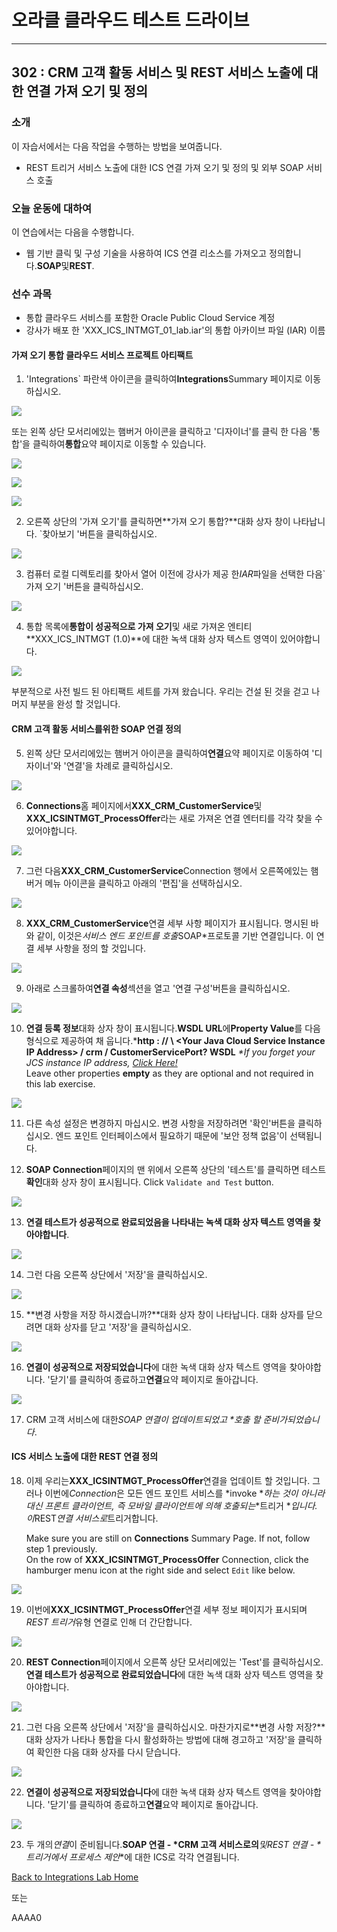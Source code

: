 # 오라클 클라우드 테스트 드라이브 #
-----
## 302 : CRM 고객 활동 서비스 및 REST 서비스 노출에 대한 연결 가져 오기 및 정의 ##


### 소개 ###
이 자습서에서는 다음 작업을 수행하는 방법을 보여줍니다. 
- REST 트리거 서비스 노출에 대한 ICS 연결 가져 오기 및 정의 및 외부 SOAP 서비스 호출 

### 오늘 운동에 대하여 ###
이 연습에서는 다음을 수행합니다. 
- 웹 기반 클릭 및 구성 기술을 사용하여 ICS 연결 리소스를 가져오고 정의합니다.**SOAP**및**REST**. 

### 선수 과목 ###

- 통합 클라우드 서비스를 포함한 Oracle Public Cloud Service 계정 
- 강사가 배포 한 &#39;XXX_ICS_INTMGT_01_lab.iar&#39;의 통합 아카이브 파일 (IAR) 이름 

#### 가져 오기 통합 클라우드 서비스 프로젝트 아티팩트 

1. &#39;Integrations` 파란색 아이콘을 클릭하여**Integrations**Summary 페이지로 이동하십시오. 

![](images/302/01.home_integrate.png)


또는 왼쪽 상단 모서리에있는 햄버거 아이콘을 클릭하고 &#39;디자이너&#39;를 클릭 한 다음 &#39;통합&#39;을 클릭하여**통합**요약 페이지로 이동할 수 있습니다. 

![](images/302/02.home_hamburger.png)


![](images/302/03.home_hamburger_designer.png)


![](images/302/01.home_hamburger_integrate.png)


2. 오른쪽 상단의 &#39;가져 오기&#39;를 클릭하면**가져 오기 통합?**대화 상자 창이 나타납니다. `찾아보기 &#39;버튼을 클릭하십시오. 

![](images/302/02.integration_import.png)


3. 컴퓨터 로컬 디렉토리를 찾아서 열어 이전에 강사가 제공 한*IAR*파일을 선택한 다음`가져 오기 &#39;버튼을 클릭하십시오. 

![](images/302/02.integration_import1.png)


4. 통합 목록에**통합이 성공적으로 가져 오기**및 새로 가져온 엔티티**XXX_ICS_INTMGT (1.0)**에 대한 녹색 대화 상자 텍스트 영역이 있어야합니다. 

![](images/302/02.integration_import2.png)


부분적으로 사전 빌드 된 아티팩트 세트를 가져 왔습니다. 우리는 건설 된 것을 걷고 나머지 부분을 완성 할 것입니다. 

#### CRM 고객 활동 서비스를위한 SOAP 연결 정의 

5. 왼쪽 상단 모서리에있는 햄버거 아이콘을 클릭하여**연결**요약 페이지로 이동하여 &#39;디자이너&#39;와 &#39;연결&#39;을 차례로 클릭하십시오. 

![](images/302/04.home_hamburger_connections.png)


6. **Connections**홈 페이지에서**XXX_CRM_CustomerService**및**XXX_ICSINTMGT_ProcessOffer**라는 새로 가져온 연결 엔터티를 각각 찾을 수 있어야합니다. 

![](images/302/05.connection_import.png)


7. 그런 다음**XXX_CRM_CustomerService**Connection 행에서 오른쪽에있는 햄버거 메뉴 아이콘을 클릭하고 아래의 &#39;편집&#39;을 선택하십시오. 

![](images/302/05.connection_import1.png)


8. **XXX_CRM_CustomerService**연결 세부 사항 페이지가 표시됩니다. 명시된 바와 같이, 이것은*서비스 엔드 포인트를 호출*SOAP*프로토콜 기반 연결입니다. 이 연결 세부 사항을 정의 할 것입니다. 

![](images/302/07.connection_initial.png)


9. 아래로 스크롤하여**연결 속성**섹션을 열고 &#39;연결 구성&#39;버튼을 클릭하십시오. 

![](images/302/05.connection_import2.png)


10. **연결 등록 정보**대화 상자 창이 표시됩니다.**WSDL URL**에**Property Value**를 다음 형식으로 제공하여 채 웁니다.***http : // \ <Your Java Cloud Service Instance IP Address\> / crm / CustomerServicePort? WSDL**
	*\*If you forget your JCS instance IP address, [Click Here!](../../Java%20Apps/java.cloud.md)*  
	Leave other properties **empty** as they are optional and not required in this lab exercise.
	
![](images/302/08.connection_properties.png)


11. 다른 속성 설정은 변경하지 마십시오. 변경 사항을 저장하려면 &#39;확인&#39;버튼을 클릭하십시오. 엔드 포인트 인터페이스에서 필요하기 때문에 &#39;보안 정책 없음&#39;이 선택됩니다. 

12. **SOAP Connection**페이지의 맨 위에서 오른쪽 상단의 &#39;테스트&#39;를 클릭하면 테스트**확인**대화 상자 창이 표시됩니다. 
	Click `Validate and Test` button.


![](images/302/10.connection_test.png)


13. **연결 테스트가 성공적으로 완료되었음을 나타내는 녹색 대화 상자 텍스트 영역을 찾아야합니다**. 

![](images/302/11.connection_testresult.png)


14. 그런 다음 오른쪽 상단에서 &#39;저장&#39;을 클릭하십시오. 

![](images/302/12.connection_save.png)


15. **변경 사항을 저장 하시겠습니까?**대화 상자 창이 나타납니다. 대화 상자를 닫으려면 대화 상자를 닫고 &#39;저장&#39;을 클릭하십시오. 

![](images/302/12.connection_save1.png)


16. **연결이 성공적으로 저장되었습니다**에 대한 녹색 대화 상자 텍스트 영역을 찾아야합니다. &#39;닫기&#39;를 클릭하여 종료하고**연결**요약 페이지로 돌아갑니다. 

![](images/302/13.connection_saveresult.png)


17. CRM 고객 서비스에 대한*SOAP 연결이 업데이트되었고 \*호출 할 준비가되었습니다*. 

#### ICS 서비스 노출에 대한 REST 연결 정의 

18. 이제 우리는**XXX_ICSINTMGT_ProcessOffer**연결을 업데이트 할 것입니다. 그러나 이번에*Connection*은 모든 엔드 포인트 서비스를 \*invoke \**하는 것이 아니라 대신 프론트 클라이언트, 즉 모바일 클라이언트에 의해 호출되는*\*트리거 \**입니다. 이*REST*연결 서비스로*트리거합니다. 
	
	Make sure you are still on **Connections** Summary Page. If not, follow step 1 previously.  
	On the row of **XXX_ICSINTMGT_ProcessOffer** Connection, click the hamburger menu icon at the right side and select `Edit` like below.
	
![](images/302/14.connection_rest.png)


19. 이번에**XXX_ICSINTMGT_ProcessOffer**연결 세부 정보 페이지가 표시되며*REST 트리거*유형 연결로 인해 더 간단합니다. 

![](images/302/16.connection_initial1.png)


20. **REST Connection**페이지에서 오른쪽 상단 모서리에있는 &#39;Test&#39;를 클릭하십시오.**연결 테스트가 성공적으로 완료되었습니다**에 대한 녹색 대화 상자 텍스트 영역을 찾아야합니다. 

![](images/302/18.connection_test1.png)


21. 그런 다음 오른쪽 상단에서 &#39;저장&#39;을 클릭하십시오. 마찬가지로**변경 사항 저장?**대화 상자가 나타나 통합을 다시 활성화하는 방법에 대해 경고하고 &#39;저장&#39;을 클릭하여 확인한 다음 대화 상자를 다시 닫습니다. 

![](images/302/20.connection_save2.png)


22. **연결이 성공적으로 저장되었습니다**에 대한 녹색 대화 상자 텍스트 영역을 찾아야합니다. &#39;닫기&#39;를 클릭하여 종료하고**연결**요약 페이지로 돌아갑니다. 

![](images/302/19.connection_save1.png)


23. 두 개의*연결*이 준비됩니다.**SOAP 연결 - \*CRM 고객 서비스로의***및**REST 연결 - \*트리거**에서 프로세스 제안**에 대한 ICS로 각각 연결됩니다. 

[Back to Integrations Lab Home](README.md) 

또는 

AAAA0 

